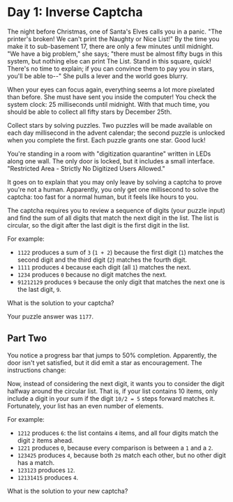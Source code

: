 # Day 1: Inverse Captcha

The night before Christmas, one of Santa's Elves calls you in a panic. "The
printer's broken! We can't print the Naughty or Nice List!" By the time you
make it to sub-basement 17, there are only a few minutes until midnight. "We
have a big problem," she says; "there must be almost fifty bugs in this system,
but nothing else can print The List. Stand in this square, quick! There's no
time to explain; if you can convince them to pay you in stars, you'll be able
to--" She pulls a lever and the world goes blurry.

When your eyes can focus again, everything seems a lot more pixelated than
before. She must have sent you inside the computer! You check the system clock:
25 milliseconds until midnight. With that much time, you should be able to
collect all fifty stars by December 25th.

Collect stars by solving puzzles. Two puzzles will be made available on each
day millisecond in the advent calendar; the second puzzle is unlocked when you
complete the first. Each puzzle grants one star. Good luck!

You're standing in a room with "digitization quarantine" written in LEDs along
one wall. The only door is locked, but it includes a small interface.
"Restricted Area - Strictly No Digitized Users Allowed."

It goes on to explain that you may only leave by solving a captcha to prove
you're not a human. Apparently, you only get one millisecond to solve the
captcha: too fast for a normal human, but it feels like hours to you.

The captcha requires you to review a sequence of digits (your puzzle input) and
find the sum of all digits that match the next digit in the list. The list is
circular, so the digit after the last digit is the first digit in the list.

For example:

- `1122` produces a sum of `3` (`1 + 2`) because the first digit (`1`) matches
  the second digit and the third digit (`2`) matches the fourth digit.
- `1111` produces `4` because each digit (all `1`) matches the next.
- `1234` produces `0` because no digit matches the next.
- `91212129` produces `9` because the only digit that matches the next one is
  the last digit, `9`.

What is the solution to your captcha?

Your puzzle answer was `1177`.

## Part Two

You notice a progress bar that jumps to 50% completion. Apparently, the door
isn't yet satisfied, but it did emit a star as encouragement. The instructions
change:

Now, instead of considering the next digit, it wants you to consider the digit
halfway around the circular list. That is, if your list contains 10 items, only
include a digit in your sum if the digit `10/2 = 5` steps forward matches it.
Fortunately, your list has an even number of elements.

For example:

- `1212` produces `6`: the list contains `4` items, and all four digits match
  the digit `2` items ahead.
- `1221` produces `0`, because every comparison is between a `1` and a `2`.
- `123425` produces `4`, because both `2`s match each other, but no other digit
  has a match.
- `123123` produces `12`.
- `12131415` produces `4`.

What is the solution to your new captcha?
